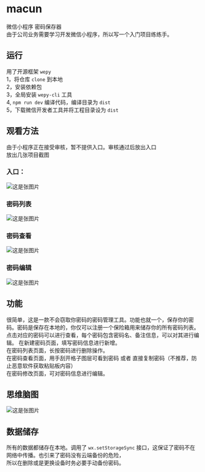 # macun
微信小程序 密码保存器  
由于公司业务需要学习开发微信小程序，所以写一个入门项目练练手。  
## 运行    
用了开源框架 `wepy`  
1，将仓库 `clone` 到本地  
2，安装依赖包  
3，全局安装 `wepy-cli` 工具  
4, `npm run dev` 编译代码，编译目录为 `dist`  
5，下载微信开发者工具并将工程目录设为 `dist`    
##  观看方法  
由于小程序正在接受审核，暂不提供入口。审核通过后放出入口  
放出几张项目截图  
### 入口：
![这是张图片](./readImg/1.png)  
### 密码列表
![这是张图片](./readImg/2.jpg)  
### 密码查看  
![这是张图片](./readImg/3.jpg)  
### 密码编辑  
![这是张图片](./readImg/4.jpg)   
##  功能  
很简单，这是一款不会窃取你密码的密码管理工具。功能也就一个，保存你的密码。密码是保存在本地的，你仅可以注册一个保险箱用来储存你的所有密码列表。  
点击对应的密码可以进行查看，每个密码包含密码名、备注信息，可以对其进行编辑。 
在新建密码页面，填写密码信息进行新增。  
在密码列表页面，长按密码进行删除操作。  
在密码查看页面，用手刮开格子图层可看到密码 或者 直接复制密码（不推荐，防止恶意软件获取粘贴板内容）  
在密码修改页面，可对密码信息进行编辑。  
## 思维脑图
![这是张图片](./readImg/mark.png)  
## 数据储存  
所有的数据都储存在本地。调用了 `wx.setStorageSync` 接口，这保证了密码不在网络中传播。也引来了密码没有云端备份的危险，  
所以在删除或是更换设备时务必要手动备份密码。  

